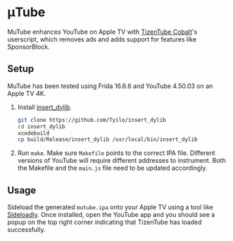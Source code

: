 # μTube

MuTube enhances YouTube on Apple TV with [TizenTube Cobalt](https://github.com/reisxd/TizenTubeCobalt)'s userscript,
which removes ads and adds support for features like SponsorBlock.

## Setup

MuTube has been tested using Frida 16.6.6 and YouTube 4.50.03 on an Apple TV 4K.

1. Install [insert_dylib](https://github.com/Tyilo/insert_dylib).

    ```bash
    git clone https://github.com/Tyilo/insert_dylib
    cd insert_dylib
    xcodebuild
    cp build/Release/insert_dylib /usr/local/bin/insert_dylib
    ```

2. Run `make`. Make sure `Makefile` points to the correct IPA file.
   Different versions of YouTube will require different addresses to instrument.
   Both the Makefile and the `main.js` file need to be updated accordingly.

## Usage

Sideload the generated `mutube.ipa` onto your Apple TV using a tool like [Sideloadly](https://sideloadly.io/).
Once installed, open the YouTube app and you should see a popup on the top right corner indicating that
TizenTube has loaded successfully.